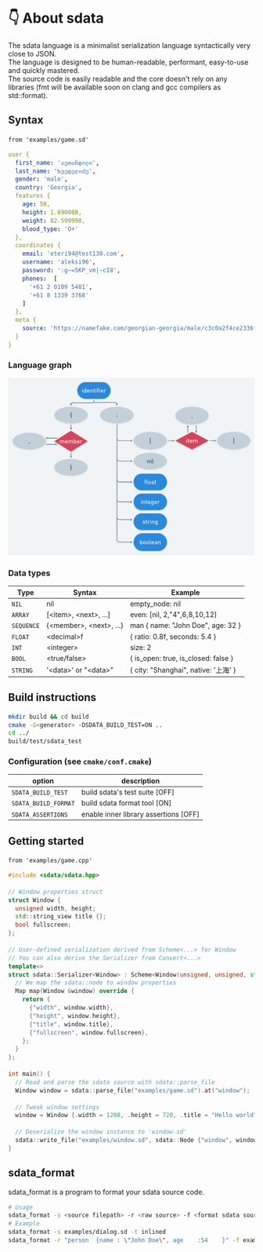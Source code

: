 # 👇 About sdata

The sdata language is a minimalist serialization language syntactically very close to JSON.  
The language is designed to be human-readable, performant, easy-to-use and quickly mastered.  
The source code is easily readable and the core doesn't rely on any libraries (fmt will be available soon on clang and gcc
compilers as std::format).

## Syntax

```from 'examples/game.sd'```

```yaml
user {
  first_name: 'ავთანდილი',
  last_name: 'ხვედელიძე',
  gender: 'male',
  country: 'Georgia',
  features {
    age: 58,
    height: 1.890000,
    weight: 82.599998,
    blood_type: 'O+'
  },
  coordinates {
    email: 'eteri94@test130.com',
    username: 'aleksi96',
    password: ':g~=5KP_vm|~cI8',
    phones:  [
      '+61 2 0109 5481',
      '+61 8 1339 3768'
    ]
  },
  meta {
    source: 'https://namefake.com/georgian-georgia/male/c3c0a2f4ce2336fa49ba13e24f978f79'
  }
}
```

### Language graph
![sdata graph](sdata_graph.png)

### Data types

| Type           | Syntax                       | Example                              |
|----------------|------------------------------|--------------------------------------|
| ```NIL```      | nil                          | empty_node: nil                      |
| ```ARRAY```    | \[\<item\>, \<next\>, ...\]  | even: \[nil, 2,"4",6,8,10,12\]       |
| ```SEQUENCE``` | {\<member\>, \<next\>, ...}  | man { name: "John Doe", age: 32 }    |
| ```FLOAT```    | \<decimal\>f                 | { ratio: 0.8f, seconds: 5.4 }        |
| ```INT```      | \<integer\>                  | size: 2                              |
| ```BOOL```     | \<true/false\>               | { is_open: true, is_closed: false }  |
| ```STRING```   | \'\<data\>\' or \"\<data\>\" | { city: "Shanghai", native: \'上海\' } |

## Build instructions

```bash
mkdir build && cd build
cmake -G<generator> -DSDATA_BUILD_TEST=ON ..
cd ../
build/test/sdata_test
```

### Configuration (see ```cmake/conf.cmake```)

| option                   | description                             |
|--------------------------|-----------------------------------------|
| ```SDATA_BUILD_TEST```   | build sdata's test suite \[OFF\]        |
| ```SDATA_BUILD_FORMAT``` | build sdata format tool \[ON\]          |
| ```SDATA_ASSERTIONS```   | enable inner library assertions \[OFF\] |

## Getting started

```from 'examples/game.cpp'```

```cpp
#include <sdata/sdata.hpp>

// Window properties struct
struct Window {
  unsigned width, height;
  std::string_view title {};
  bool fullscreen;
};

// User-defined serialization derived from Scheme<...> for Window
// You can also derive the Serializer from Convert<...>
template<>
struct sdata::Serializer<Window> : Scheme<Window(unsigned, unsigned, std::string_view, bool)> {
  // We map the sdata::node to window properties
  Map map(Window &window) override {
    return {
      {"width", window.width},
      {"height", window.height},
      {"title", window.title},
      {"fullscreen", window.fullscreen},
    };
  }
};

int main() {
  // Read and parse the sdata source with sdata::parse_file
  Window window = sdata::parse_file("examples/game.sd").at("window");

  // Tweak window settings
  window = Window {.width = 1280, .height = 720, .title = "Hello world"};

  // Deserialize the window instance to 'window.sd'
  sdata::write_file("examples/window.sd", sdata::Node {"window", window});
}
```

## sdata_format

sdata_format is a program to format your sdata source code.

```bash
# Usage
sdata_format -s <source filepath> -r <raw source> -f <format sdata source> -t <format template [classic/inlined/minimal]>  
# Example
sdata_format -s examples/dialog.sd -t inlined
sdata_format -r "person  {name : \"John Doe\", age    :54    }" -f examples/format.sd
```